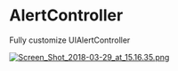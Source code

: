 # AlertController
Fully customize UIAlertController

[![Screen_Shot_2018-03-29_at_15.16.35.png](https://s9.postimg.org/rysmjic4v/Screen_Shot_2018-03-29_at_15.16.35.png)](https://postimg.org/image/k61yrj65n/)
